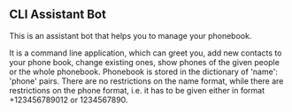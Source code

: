 CLI Assistant Bot
-----------------

This is an assistant bot that helps you to manage your phonebook.

It is a command line application, which can greet you, add new contacts to your phone book, change existing ones, show 
phones of the given people or the whole phonebook. Phonebook is stored in the dictionary of 'name': 'phone' pairs. There 
are no restrictions on the name format, while there are restrictions on the phone format, i.e. it has to be given either
in format +123456789012 or 1234567890. 
